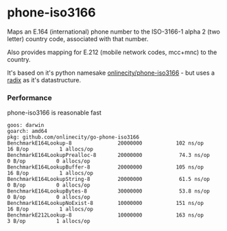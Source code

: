 # phone-iso3166

Maps an E.164 (international) phone number to the ISO-3166-1 alpha 2 (two letter) country code, associated with that number.

Also provides mapping for E.212 (mobile network codes, mcc+mnc) to the country.

It's based on it's python namesake [onlinecity/phone-iso3166](https://github.com/onlinecity/phone-iso3166) - but uses a [radix](https://github.com/hashicorp/go-immutable-radix) as it's datastructure.

### Performance

phone-iso3166 is reasonable fast

```
goos: darwin
goarch: amd64
pkg: github.com/onlinecity/go-phone-iso3166
BenchmarkE164Lookup-8           	20000000	       102 ns/op	      16 B/op	       1 allocs/op
BenchmarkE164LookupPrealloc-8   	20000000	        74.3 ns/op	       0 B/op	       0 allocs/op
BenchmarkE164LookupBuffer-8     	20000000	       105 ns/op	      16 B/op	       1 allocs/op
BenchmarkE164LookupString-8     	20000000	        61.5 ns/op	       0 B/op	       0 allocs/op
BenchmarkE164LookupBytes-8      	30000000	        53.8 ns/op	       0 B/op	       0 allocs/op
BenchmarkE164LookupNoExist-8    	10000000	       151 ns/op	      16 B/op	       1 allocs/op
BenchmarkE212Lookup-8           	10000000	       163 ns/op	       3 B/op	       1 allocs/op
```

